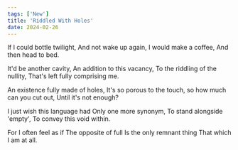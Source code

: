 ```yaml
---
tags: ['New']
title: 'Riddled With Holes'
date: 2024-02-26
---
```


If I could bottle twilight,
And not wake up again,
I would make a coffee,
And then head to bed.

It'd be another cavity,
An addition to this vacancy,
To the riddling of the nullity,
That's left fully comprising me.

An existence fully made of holes,
It's so porous to the touch,
so how much can you cut out,
Until it's not enough?

I just wish this language had
Only one more synonym,
To stand alongside 'empty',
To convey this void within.

For I often feel as if
The opposite of full
Is the only remnant thing
That which I am at all.
